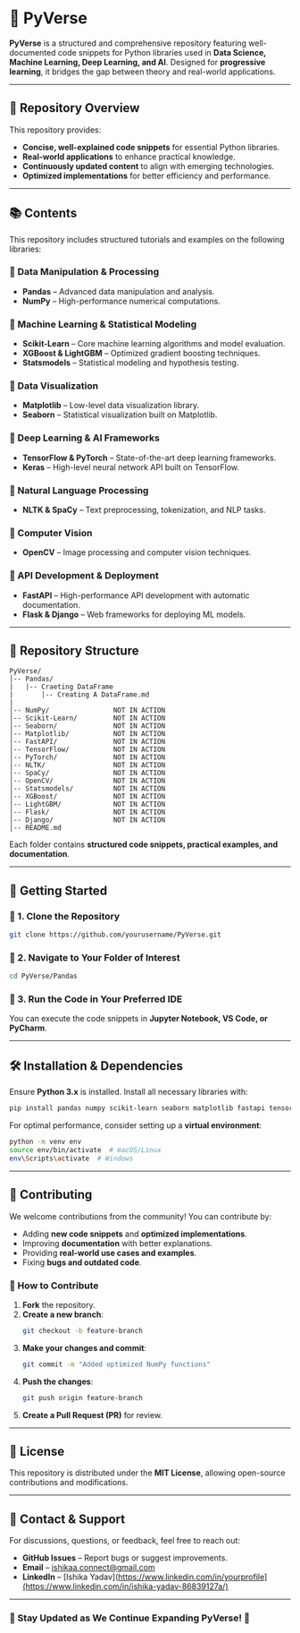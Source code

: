# 🚀 PyVerse

**PyVerse** is a structured and comprehensive repository featuring well-documented code snippets for Python libraries used in **Data Science, Machine Learning, Deep Learning, and AI**. Designed for **progressive learning**, it bridges the gap between theory and real-world applications.

---

## 📌 Repository Overview

This repository provides:
- **Concise, well-explained code snippets** for essential Python libraries.
- **Real-world applications** to enhance practical knowledge.
- **Continuously updated content** to align with emerging technologies.
- **Optimized implementations** for better efficiency and performance.

---

## 📚 Contents

This repository includes structured tutorials and examples on the following libraries:

### 🔹 Data Manipulation & Processing
- **Pandas** – Advanced data manipulation and analysis.
- **NumPy** – High-performance numerical computations.

### 🔹 Machine Learning & Statistical Modeling
- **Scikit-Learn** – Core machine learning algorithms and model evaluation.
- **XGBoost & LightGBM** – Optimized gradient boosting techniques.
- **Statsmodels** – Statistical modeling and hypothesis testing.

### 🔹 Data Visualization
- **Matplotlib** – Low-level data visualization library.
- **Seaborn** – Statistical visualization built on Matplotlib.

### 🔹 Deep Learning & AI Frameworks
- **TensorFlow & PyTorch** – State-of-the-art deep learning frameworks.
- **Keras** – High-level neural network API built on TensorFlow.

### 🔹 Natural Language Processing
- **NLTK & SpaCy** – Text preprocessing, tokenization, and NLP tasks.

### 🔹 Computer Vision
- **OpenCV** – Image processing and computer vision techniques.

### 🔹 API Development & Deployment
- **FastAPI** – High-performance API development with automatic documentation.
- **Flask & Django** – Web frameworks for deploying ML models.

---

## 📂 Repository Structure

```
PyVerse/
│-- Pandas/
|   |-- Craeting DataFrame
|       |-- Creating A DataFrame.md
|
│-- NumPy/                NOT IN ACTION
│-- Scikit-Learn/         NOT IN ACTION
│-- Seaborn/              NOT IN ACTION
│-- Matplotlib/           NOT IN ACTION
│-- FastAPI/              NOT IN ACTION
│-- TensorFlow/           NOT IN ACTION
│-- PyTorch/              NOT IN ACTION
│-- NLTK/                 NOT IN ACTION
│-- SpaCy/                NOT IN ACTION
│-- OpenCV/               NOT IN ACTION
│-- Statsmodels/          NOT IN ACTION
│-- XGBoost/              NOT IN ACTION
│-- LightGBM/             NOT IN ACTION
│-- Flask/                NOT IN ACTION
│-- Django/               NOT IN ACTION
│-- README.md
```
Each folder contains **structured code snippets, practical examples, and documentation**.

---

## 🚀 Getting Started

### 🔹 1. Clone the Repository
```bash
git clone https://github.com/yourusername/PyVerse.git
```

### 🔹 2. Navigate to Your Folder of Interest
```bash
cd PyVerse/Pandas
```

### 🔹 3. Run the Code in Your Preferred IDE
You can execute the code snippets in **Jupyter Notebook, VS Code, or PyCharm**.

---

## 🛠 Installation & Dependencies
Ensure **Python 3.x** is installed. Install all necessary libraries with:
```bash
pip install pandas numpy scikit-learn seaborn matplotlib fastapi tensorflow torch nltk spacy opencv-python statsmodels xgboost lightgbm flask django
```
For optimal performance, consider setting up a **virtual environment**:
```bash
python -m venv env
source env/bin/activate  # macOS/Linux
env\Scripts\activate  # Windows
```

---

## 🤝 Contributing
We welcome contributions from the community! You can contribute by:
- Adding **new code snippets** and **optimized implementations**.
- Improving **documentation** with better explanations.
- Providing **real-world use cases and examples**.
- Fixing **bugs and outdated code**.

### 🔹 How to Contribute
1. **Fork** the repository.
2. **Create a new branch**:
   ```bash
   git checkout -b feature-branch
   ```
3. **Make your changes and commit**:
   ```bash
   git commit -m "Added optimized NumPy functions"
   ```
4. **Push the changes**:
   ```bash
   git push origin feature-branch
   ```
5. **Create a Pull Request (PR)** for review.

---

## 📜 License
This repository is distributed under the **MIT License**, allowing open-source contributions and modifications.

---

## 📧 Contact & Support
For discussions, questions, or feedback, feel free to reach out:
- **GitHub Issues** – Report bugs or suggest improvements.
- **Email** – ishikaa.connect@gmail.com
- **LinkedIn** – [Ishika Yadav](https://www.linkedin.com/in/yourprofile](https://www.linkedin.com/in/ishika-yadav-86839127a/)

---

### 🚀 Stay Updated as We Continue Expanding PyVerse! 🚀
